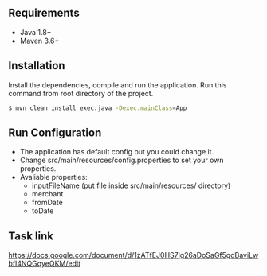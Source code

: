 ## Requirements

  - Java 1.8+
  - Maven 3.6+
  
  
## Installation

Install the dependencies, compile and run the application.
Run this command from root directory of the project.

```sh
$ mvn clean install exec:java -Dexec.mainClass=App
```


## Run Configuration

  - The application has default config but you could change it.
  - Change src/main/resources/config.properties to set your own properties.
  - Avaliable properties:
    - inputFileName (put file inside src/main/resources/ directory)
    - merchant
    - fromDate
    - toDate
    
## Task link

https://docs.google.com/document/d/1zATfEJ0HS7lg26aDoSaGf5gdBaviLwbfl4NQGqyeQKM/edit



